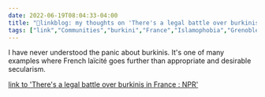 ```yaml
---
date: 2022-06-19T08:04:33-04:00
title: "🔗linkblog: my thoughts on 'There's a legal battle over burkinis in France : NPR'"
tags: ["link","Communities","burkini","France","Islamophobia","Grenoble","laïcité","secularism","Islam"]
---
```

I have never understood the panic about burkinis. It's one of many examples where French laïcité goes further than appropriate and desirable secularism.
 

[link to 'There's a legal battle over burkinis in France : NPR'](https://www.npr.org/2022/06/19/1105962389/france-burkini-swimsuit-islamic-women)
